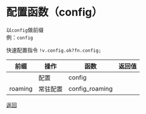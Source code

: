 # 配置函数（config）
以`config`做前缀  
例：`config`

快速配置指令 `!v.config.ok?fn.config;`

|前缀|操作|函数|返回值|
|---|---|---|---|
||配置|config||
|roaming|常驻配置|config_roaming||

[返回](./_README.md)
